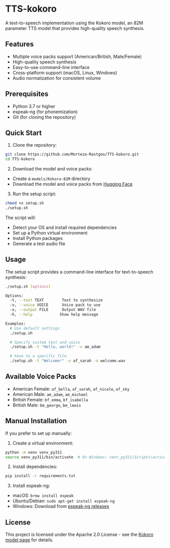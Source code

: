 # TTS-kokoro

A text-to-speech implementation using the Kokoro model, an 82M parameter TTS model that provides high-quality speech synthesis.

## Features

- Multiple voice packs support (American/British, Male/Female)
- High-quality speech synthesis
- Easy-to-use command-line interface
- Cross-platform support (macOS, Linux, Windows)
- Audio normalization for consistent volume

## Prerequisites

- Python 3.7 or higher
- espeak-ng (for phonemization)
- Git (for cloning the repository)

## Quick Start

1. Clone the repository:
```bash
git clone https://github.com/Morteza-Rastgoo/TTS-kokoro.git
cd TTS-kokoro
```

2. Download the model and voice packs:
- Create a `models/Kokoro-82M` directory
- Download the model and voice packs from [Hugging Face](https://huggingface.co/hexgrad/Kokoro-82M)

3. Run the setup script:
```bash
chmod +x setup.sh
./setup.sh
```

The script will:
- Detect your OS and install required dependencies
- Set up a Python virtual environment
- Install Python packages
- Generate a test audio file

## Usage

The setup script provides a command-line interface for text-to-speech synthesis:

```bash
./setup.sh [options]

Options:
  -t, --text TEXT        Text to synthesize
  -v, --voice VOICE      Voice pack to use
  -o, --output FILE      Output WAV file
  -h, --help            Show help message

Examples:
  # Use default settings
  ./setup.sh

  # Specify custom text and voice
  ./setup.sh -t "Hello, world!" -v am_adam

  # Save to a specific file
  ./setup.sh -t "Welcome!" -v af_sarah -o welcome.wav
```

## Available Voice Packs

- American Female: `af_bella`, `af_sarah`, `af_nicole`, `af_sky`
- American Male: `am_adam`, `am_michael`
- British Female: `bf_emma`, `bf_isabella`
- British Male: `bm_george`, `bm_lewis`

## Manual Installation

If you prefer to set up manually:

1. Create a virtual environment:
```bash
python -m venv venv_py311
source venv_py311/bin/activate  # On Windows: venv_py311\Scripts\activate
```

2. Install dependencies:
```bash
pip install -r requirements.txt
```

3. Install espeak-ng:
- macOS: `brew install espeak`
- Ubuntu/Debian: `sudo apt-get install espeak-ng`
- Windows: Download from [espeak-ng releases](https://github.com/espeak-ng/espeak-ng/releases)

## License

This project is licensed under the Apache 2.0 License - see the [Kokoro model page](https://huggingface.co/hexgrad/Kokoro-82M) for details. 